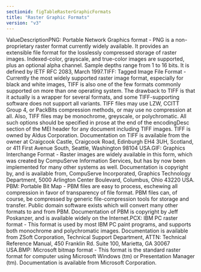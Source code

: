 ```yaml
---
sectionid: figTableRasterGraphicFormats
title: "Raster Graphic Formats"
version: "v3"
---
```


ValueDescriptionPNG: Portable Network Graphics format - PNG is a non-proprietary raster format currently widely available. It provides an
            extensible file format for the losslessly compressed storage of raster images.
            Indexed-color, grayscale, and true-color images are supported, plus an optional alpha
            channel. Sample depths range from 1 to 16 bits. It is defined by IETF RFC 2083, March
            1997.TIFF: Tagged Image File Format - Currently the most widely supported raster image format, especially for black and
            white images, TIFF is also one of the few formats commonly supported on more than one
            operating system. The drawback to TIFF is that it actually is a wrapper for several
            formats, and some TIFF-supporting software does not support all variants. TIFF files may
            use LZW, CCITT Group 4, or PackBits compression methods, or may use no compression at
            all. Also, TIFF files may be monochrome, greyscale, or polychromatic. All such options
            should be specified in prose at the end of the encodingDesc
            section of the MEI header for any document including TIFF images. TIFF is owned by Aldus
            Corporation. Documentation on TIFF is available from the owner at Craigcook Castle,
            Craigcook Road, Edinburgh EH4 3UH, Scotland, or 411 First Avenue South, Seattle,
            Washington 98104 USA.GIF: Graphics Interchange Format - Raster images are widely available in this form, which was created by CompuServe
            Information Services, but has by now been implemented for many other systems as well.
            Documentation is copyright by, and is available from, CompuServe Incorporated, Graphics
            Technology Department, 5000 Arlington Center Boulevard, Columbus, Ohio 43220 USA. PBM: Portable Bit Map - PBM files are easy to process, eschewing all compression in favor of transparency
            of file format. PBM files can, of course, be compressed by generic file-compression
            tools for storage and transfer. Public domain software exists which will convert many
            other formats to and from PBM. Documentation of PBM is copyright by Jeff Poskanzer, and
            is available widely on the Internet.PCX: IBM PC raster format - This format is used by most IBM PC paint programs, and supports both monochrome
            and polychromatic images. Documentation is available from ZSoft Corporation, Technical
            Support Department, ATTN: Technical Reference Manual, 450 Franklin Rd. Suite 100,
            Marietta, GA 30067 USA.BMP: Microsoft bitmap format - This format is the standard raster format for computer using Microsoft Windows
            (tm) or Presentation Manager (tm). Documentation is available from Microsoft
            Corporation. 